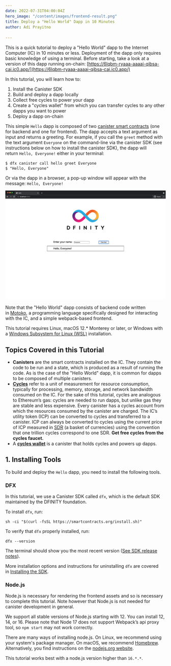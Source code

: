 ```yaml
---
date: 2022-07-31T04:00:04Z
hero_image: "/content/images/frontend-result.png"
title: Deploy a "Hello World" Dapp in 10 Minutes
author: Adi Prayitno

---
```

This is a quick tutorial to deploy a "Hello World" dapp to the Internet Computer (IC) in 10 minutes or less. Deployment of the dapp only requires basic knowledge of using a terminal.
Before starting, take a look at a version of this dapp running on-chain: [https://6lqbm-ryaaa-aaaai-qibsa-cai.ic0.app/](https://6lqbm-ryaaa-aaaai-qibsa-cai.ic0.app/)

In this tutorial, you will learn how to:

1. Install the Canister SDK
2. Build and deploy a dapp locally
3. Collect free cycles to power your dapp
4. Create a "cycles wallet" from which you can transfer cycles to any other dapps you want to power
5. Deploy a dapp on-chain

This simple `Hello` dapp is composed of two [canister smart contracts](https://wiki.internetcomputer.org/wiki/Glossary#C) (one for backend and one for frontend). The dapp accepts a text argument as input and returns a greeting. For example, if you call the `greet` method with the text argument `Everyone` on the command-line via the canister SDK (see instructions below on how to install the canister SDK), the dapp will return `Hello, Everyone!` either in your terminal:

    $ dfx canister call hello greet Everyone
    $ "Hello, Everyone"

Or via the dapp in a browser, a pop-up window will appear with the message: `Hello, Everyone!`

![](/content/images/frontend-result-1.png)

Note that the "Hello World" dapp consists of backend code written in [Motoko](https://internetcomputer.org/docs/current/developer-docs/build/languages/motoko/), a programming language specifically designed for interacting with the IC, and a simple webpack-based frontend.

This tutorial requires Linux, macOS 12.* Monterey or later, or Windows with a [Windows Subsystem for Linux (WSL)](https://internetcomputer.org/docs/current/developer-docs/quickstart/windows-wsl) installation.

## Topics Covered in this Tutorial[​](https://internetcomputer.org/docs/current/developer-docs/quickstart/hello10mins#topics-covered-in-this-tutorial "Direct link to heading")

* **Canisters** are the smart contracts installed on the IC. They contain the code to be run and a state, which is produced as a result of running the code. As is the case of the "Hello World" dapp, it is common for dapps to be composed of multiple canisters.
* [**Cycles**](https://internetcomputer.org/docs/current/concepts/tokens-cycles) refer to a unit of measurement for resource consumption, typically for processing, memory, storage, and network bandwidth consumed on the IC. For the sake of this tutorial, cycles are analogous to Ethereum’s gas: cycles are needed to run dapps, but unlike gas they are stable and less expensive. Every canister has a cycles account from which the resources consumed by the canister are charged. The IC’s utility token (ICP) can be converted to cycles and transferred to a canister. ICP can always be converted to cycles using the current price of ICP measured in [SDR](https://en.wikipedia.org/wiki/Special_drawing_rights) (a basket of currencies) using the convention that one trillion cycles correspond to one SDR. **Get free cycles from the cycles faucet.**
* A [**cycles wallet**](https://internetcomputer.org/docs/current/developer-docs/build/project-setup/cycles-wallet) is a canister that holds cycles and powers up dapps.

## 1. Installing Tools[​](https://internetcomputer.org/docs/current/developer-docs/quickstart/hello10mins#1-installing-tools "Direct link to heading")

To build and deploy the `Hello` dapp, you need to install the following tools.

### DFX[​](https://internetcomputer.org/docs/current/developer-docs/quickstart/hello10mins#dfx "Direct link to heading")

In this tutorial, we use a Canister SDK called `dfx`, which is the default SDK maintained by the DFINITY foundation.

To install `dfx`, run:

    sh -ci "$(curl -fsSL https://smartcontracts.org/install.sh)"

To verify that `dfx` properly installed, run:

    dfx --version

The terminal should show you the most recent version ([See SDK release notes](https://internetcomputer.org/docs/current/developer-docs/updates/release-notes/)).

More installation options and instructions for uninstalling `dfx` are covered in [Installing the SDK](https://internetcomputer.org/docs/current/developer-docs/build/install-upgrade-remove).

### Node.js[​](https://internetcomputer.org/docs/current/developer-docs/quickstart/hello10mins#nodejs "Direct link to heading")

Node.js is necessary for rendering the frontend assets and so is necessary to complete this tutorial. Note however that Node.js is not needed for canister development in general.

We support all stable versions of Node.js starting with 12. You can install 12, 14, or 16. Please note that Node 17 does not support Webpack’s api proxy tool, so `npm start` may not work correctly.

There are many ways of installing node.js. On Linux, we recommend using your system's package manager. On macOS, we recommend [Homebrew](https://brew.sh/). Alternatively, you find instructions on the [nodejs.org website](https://nodejs.org/en/download).

This tutorial works best with a node.js version higher than `16.*.*`.